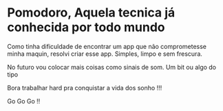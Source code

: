 # Pomodoro, Aquela tecnica já conhecida por todo mundo


Como tinha dificuldade de encontrar um app que não comprometesse minha maquin, resolvi criar esse app.
Simples, limpo e sem frescura.

No futuro vou colocar mais coisas como sinais de som.
Um bit ou algo do tipo


Bora trabalhar hard pra conquistar a vida dos sonho !!!

Go Go Go !!
